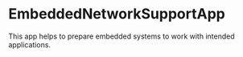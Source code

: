 # EmbeddedNetworkSupportApp
This app helps to prepare embedded systems to work with intended applications.
